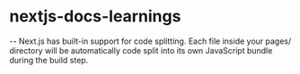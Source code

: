 # nextjs-docs-learnings

-- Next.js has built-in support for code splitting. Each file inside your pages/ directory will be automatically code split into its own JavaScript bundle during the build step.

